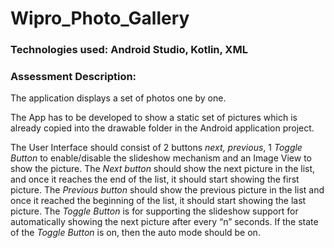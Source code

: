 # Wipro_Photo_Gallery

### Technologies used: Android Studio, Kotlin, XML

### Assessment Description:
The application displays a set of photos one by one.

The App has to be developed to show a static set of pictures which is already copied into the drawable folder in the Android 
application project.

The User Interface should consist of 2 buttons *next, previous*, 1 *Toggle Button* to enable/disable the slideshow mechanism
and an Image View to show the picture. The *Next button* should show the next picture in the list, and once it reaches the end of the list, 
it should start showing the first picture. The *Previous button* should show the previous picture in the list and once it reached the beginning of the list, it should start showing the last picture. The *Toggle Button* is for supporting the slideshow support for automatically showing the next picture after every “n” seconds. If the state of the *Toggle Button* is on, then the auto mode should be on.
